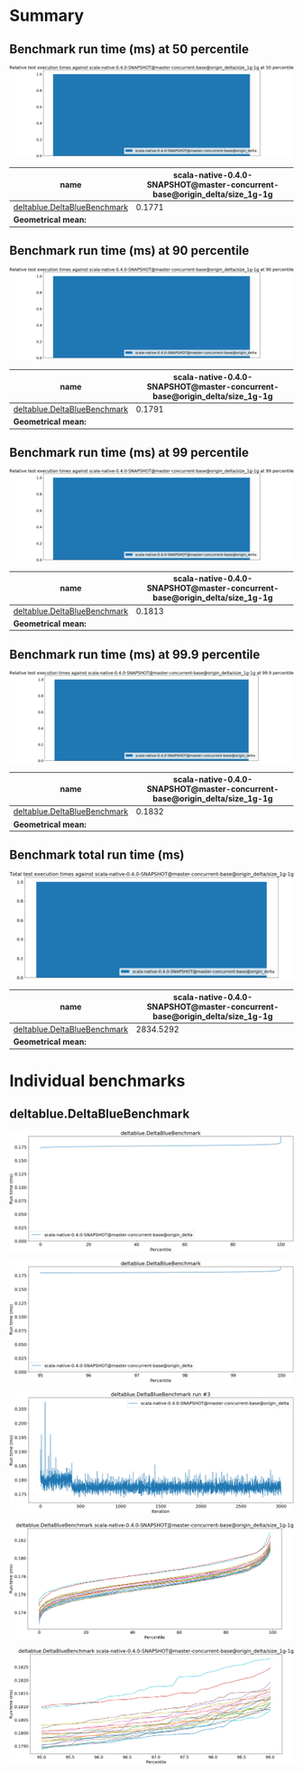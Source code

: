 # Summary
## Benchmark run time (ms) at 50 percentile 
![Relative test execution times against scala-native-0.4.0-SNAPSHOT@master-concurrent-base@origin_delta/size_1g-1g at 50 percentile](relative_percentile_50.png)

|name | scala-native-0.4.0-SNAPSHOT@master-concurrent-base@origin_delta/size_1g-1g|
| -- | -- |
|[deltablue.DeltaBlueBenchmark](#deltabluedeltabluebenchmark)|0.1771|
| __Geometrical mean:__||
## Benchmark run time (ms) at 90 percentile 
![Relative test execution times against scala-native-0.4.0-SNAPSHOT@master-concurrent-base@origin_delta/size_1g-1g at 90 percentile](relative_percentile_90.png)

|name | scala-native-0.4.0-SNAPSHOT@master-concurrent-base@origin_delta/size_1g-1g|
| -- | -- |
|[deltablue.DeltaBlueBenchmark](#deltabluedeltabluebenchmark)|0.1791|
| __Geometrical mean:__||
## Benchmark run time (ms) at 99 percentile 
![Relative test execution times against scala-native-0.4.0-SNAPSHOT@master-concurrent-base@origin_delta/size_1g-1g at 99 percentile](relative_percentile_99.png)

|name | scala-native-0.4.0-SNAPSHOT@master-concurrent-base@origin_delta/size_1g-1g|
| -- | -- |
|[deltablue.DeltaBlueBenchmark](#deltabluedeltabluebenchmark)|0.1813|
| __Geometrical mean:__||
## Benchmark run time (ms) at 99.9 percentile 
![Relative test execution times against scala-native-0.4.0-SNAPSHOT@master-concurrent-base@origin_delta/size_1g-1g at 99.9 percentile](relative_percentile_99.9.png)

|name | scala-native-0.4.0-SNAPSHOT@master-concurrent-base@origin_delta/size_1g-1g|
| -- | -- |
|[deltablue.DeltaBlueBenchmark](#deltabluedeltabluebenchmark)|0.1832|
| __Geometrical mean:__||
## Benchmark total run time (ms) 
![Total test execution times against scala-native-0.4.0-SNAPSHOT@master-concurrent-base@origin_delta/size_1g-1g](relative_total.png)

|name | scala-native-0.4.0-SNAPSHOT@master-concurrent-base@origin_delta/size_1g-1g|
| -- | -- |
|[deltablue.DeltaBlueBenchmark](#deltabluedeltabluebenchmark)|2834.5292|
| __Geometrical mean:__||
# Individual benchmarks
## deltablue.DeltaBlueBenchmark
![deltablue.DeltaBlueBenchmark](percentile_deltablue.DeltaBlueBenchmark.png)

![deltablue.DeltaBlueBenchmark](percentile_95plus_deltablue.DeltaBlueBenchmark.png)

![deltablue.DeltaBlueBenchmark run #3](example_run_full_3_deltablue.DeltaBlueBenchmark.png)

![deltablue.DeltaBlueBenchmark scala-native-0.4.0-SNAPSHOT@master-concurrent-base@origin_delta/size_1g-1g](percentile_deltablue.DeltaBlueBenchmark_conf0.png)

![deltablue.DeltaBlueBenchmark scala-native-0.4.0-SNAPSHOT@master-concurrent-base@origin_delta/size_1g-1g](percentile_95plus_deltablue.DeltaBlueBenchmark_conf0.png)

